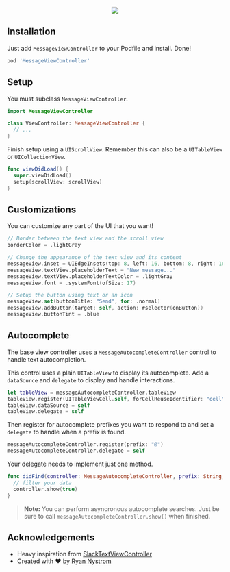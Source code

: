 <p align="center">
  <img src="/animation.gif" />
</p>

## Installation

Just add `MessageViewController` to your Podfile and install. Done!

```ruby
pod 'MessageViewController'
```

## Setup

You must subclass `MessageViewController`.

```swift
import MessageViewController

class ViewController: MessageViewController {
  // ...
}
```

Finish setup using a `UIScrollView`. Remember this can also be a `UITableView` or `UICollectionView`.

```swift
func viewDidLoad() {
  super.viewDidLoad()
  setup(scrollView: scrollView)
}
```

## Customizations

You can customize any part of the UI that you want!

```swift
// Border between the text view and the scroll view
borderColor = .lightGray

// Change the appearance of the text view and its content
messageView.inset = UIEdgeInsets(top: 8, left: 16, bottom: 8, right: 16)
messageView.textView.placeholderText = "New message..."
messageView.textView.placeholderTextColor = .lightGray
messageView.font = .systemFont(ofSize: 17)

// Setup the button using text or an icon
messageView.set(buttonTitle: "Send", for: .normal)
messageView.addButton(target: self, action: #selector(onButton))
messageView.buttonTint = .blue
```

## Autocomplete

The base view controller uses a `MessageAutocompleteController` control to handle text autocompletion.

This control uses a plain `UITableView` to display its autocomplete. Add a `dataSource` and `delegate` to display and handle interactions.

```swift
let tableView = messageAutocompleteController.tableView
tableView.register(UITableViewCell.self, forCellReuseIdentifier: "cell")
tableView.dataSource = self
tableView.delegate = self
```

Then register for autocomplete prefixes you want to respond to and set a `delegate` to handle when a prefix is found.

```swift
messageAutocompleteController.register(prefix: "@")
messageAutocompleteController.delegate = self
```

Your delegate needs to implement just one method.

```swift
func didFind(controller: MessageAutocompleteController, prefix: String, word: String) {
  // filter your data
  controller.show(true)
}
```

> **Note:** You can perform asyncronous autocomplete searches. Just be sure to call `messageAutocompleteController.show()` when finished.

## Acknowledgements

- Heavy inspiration from [SlackTextViewController](https://github.com/slackhq/SlackTextViewController)
- Created with ❤️ by [Ryan Nystrom](https://twitter.com/_ryannystrom)
